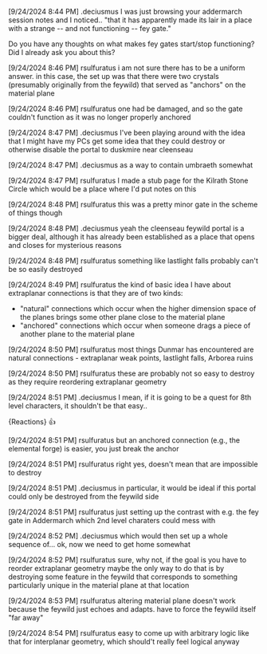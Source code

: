 
[9/24/2024 8:44 PM] .deciusmus
I was just browsing your addermarch session notes and I noticed..
"that it has apparently made its lair in a place with a strange -- and not functioning -- fey gate."

Do you have any thoughts on what makes fey gates start/stop functioning? Did I already ask you about this?


[9/24/2024 8:46 PM] rsulfuratus
i am not sure there has to be a uniform answer. in this case, the set up was that there were two crystals (presumably originally from the feywild) that served as "anchors" on the material plane


[9/24/2024 8:46 PM] rsulfuratus
one had be damaged, and so the gate couldn't function as it was no longer properly anchored


[9/24/2024 8:47 PM] .deciusmus
I've been playing around with the idea that I might have my PCs get some idea that they could destroy or otherwise disable the portal to duskmire near cleenseau


[9/24/2024 8:47 PM] .deciusmus
as a way to contain umbraeth somewhat


[9/24/2024 8:47 PM] rsulfuratus
I made a stub page for the Kilrath Stone Circle which would be a place where I'd put notes on this


[9/24/2024 8:48 PM] rsulfuratus
this was a pretty minor gate in the scheme of things though


[9/24/2024 8:48 PM] .deciusmus
yeah the cleenseau feywild portal is a bigger deal, although it has already been established as a place that opens and closes for mysterious reasons


[9/24/2024 8:48 PM] rsulfuratus
something like lastlight falls probably can't be so easily destroyed


[9/24/2024 8:49 PM] rsulfuratus
the kind of basic idea I have about extraplanar connections is that they are of two kinds:
- "natural" connections which occur when the higher dimension space of the planes brings some other plane close to the material plane
- "anchored" connections which occur when someone drags a piece of another plane to the material plane


[9/24/2024 8:50 PM] rsulfuratus
most things Dunmar has encountered are natural connections - extraplanar weak points, lastlight falls, Arborea ruins


[9/24/2024 8:50 PM] rsulfuratus
these are probably not so easy to destroy as they require reordering extraplanar geometry


[9/24/2024 8:51 PM] .deciusmus
I mean, if it is going to be a quest for 8th level characters, it shouldn't be that easy..

{Reactions}
👍

[9/24/2024 8:51 PM] rsulfuratus
but an anchored connection (e.g., the elemental forge) is easier, you just break the anchor


[9/24/2024 8:51 PM] rsulfuratus
right yes, doesn't mean that are impossible to destroy


[9/24/2024 8:51 PM] .deciusmus
in particular, it would be ideal if this portal could only be destroyed from the feywild side


[9/24/2024 8:51 PM] rsulfuratus
just setting up the contrast with e.g. the fey gate in Addermarch which 2nd level charaters could mess with


[9/24/2024 8:52 PM] .deciusmus
which would then set up a whole sequence of... ok, now we need to get home somewhat


[9/24/2024 8:52 PM] rsulfuratus
sure, why not, if the goal is you have to reorder extraplanar geometry maybe the only way to do that is by destroying some feature in the feywild that corresponds to something particularly unique in the material plane at that location


[9/24/2024 8:53 PM] rsulfuratus
altering material plane doesn't work because the feywild just echoes and adapts. have to force the feywild itself "far away"


[9/24/2024 8:54 PM] rsulfuratus
easy to come up with arbitrary logic like that for interplanar geometry, which should't really feel logical anyway

